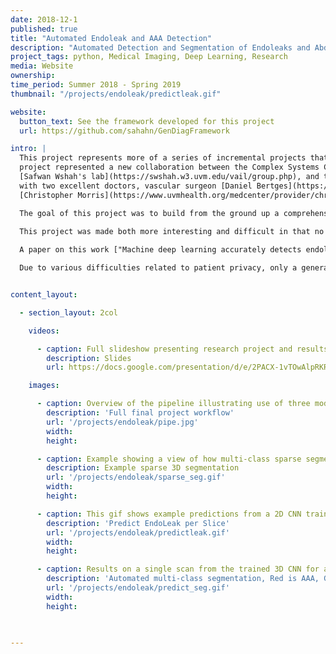 ```yaml
---
date: 2018-12-1
published: true
title: "Automated Endoleak and AAA Detection"
description: "Automated Detection and Segmentation of Endoleaks and Abdominal Aortic Aneurysm"
project_tags: python, Medical Imaging, Deep Learning, Research
media: Website
ownership:
time_period: Summer 2018 - Spring 2019
thumbnail: "/projects/endoleak/predictleak.gif"

website:
  button_text: See the framework developed for this project
  url: https://github.com/sahahn/GenDiagFramework

intro: |
  This project represents more of a series of incremental projects that I worked on starting in the Summer of 2018 up until Spring 2019. This
  project represented a new collaboration between the Complex Systems Center, which I has just joined as a Master's student in
  [Safwan Wshah's lab](https://swshah.w3.uvm.edu/vail/group.php), and the UVM medical center. On the UVM medical center end of things, I worked mainly
  with two excellent doctors, vascular surgeon [Daniel Bertges](https://www.uvmhealth.org/medcenter/provider/daniel-j-bertges-md) and interventional radiologist
  [Christopher Morris](https://www.uvmhealth.org/medcenter/provider/christopher-s-morris-md).

  The goal of this project was to build from the ground up a comprehensive set of tools to assist, in an automated way, in various tasks related to the pathology around Abdominal Aortic Aneurysm (AAA) patient care. In particular, we developed tools to first isolate a smaller region of interest around the AAA, perform EndoLeak detection and lastly 3D segmentation of the Aneurysm itself (providing automated measurements of AAA volume). The input to all of these tools was computed tomography angiography (CTA) imaging from a collection of patients who underwent care at the University of Vermont Medical center.

  This project was made both more interesting and difficult in that no pre-existing labelled dataset existed. In this way it differs greatly from simmilar projects on prepared public datasets for say the prediction of lung cancer. In this project we instead had to work from the level of coarse natural text labelling that existing as saved in the UVM medical center. We were therefore required to build the deep learning system through a series of creative semi-automated labelling schemes, as well as semi-automated text mining tools. In particular, sparse 3D labelling was used for the by far most intenstive piece (3D dense segmentation of AAA).
  
  A paper on this work ["Machine deep learning accurately detects endoleak after endovascular abdominal aortic aneurysm repair"](https://www.sciencedirect.com/science/article/pii/S2666350319300045) was published in JVS-Vascular Science. This paper recieved the 2020 JVS most viewed article award. This work was also presented as a keynote presentation at the 2019 Vascular Annual Meeting of the Society for Vascular Surgery, National Harbor, Md, June 12-15, 2019. An earlier, more methods focused, paper [Deep Learning for Recognition of Endoleak After Endovascular Abdominal Aortic Aneurysm Repair](https://ieeexplore.ieee.org/abstract/document/8759187) was published and presented as a poster at the 2019 IEEE 16th International Symposium on Biomedical Imaging (ISBI 2019). Lastly, this worked was filled in US Patent Application No.: 17/602,164 Title: METHOD AND APPARATUS FOR ANALYZING AORTIC ANEURYSMS AND ENDOLEAKS IN COMPUTED TOMOGRAPHY SCANS.

  Due to various difficulties related to patient privacy, only a generalized subset of the code is avaliable for this project on [github](https://github.com/sahahn/GenDiagFramework).


content_layout:

  - section_layout: 2col

    videos:

      - caption: Full slideshow presenting research project and results
        description: Slides
        url: https://docs.google.com/presentation/d/e/2PACX-1vTOwAlpRKR9wzGyfo_-T5jusAmO3VH9jwx8VhWRrI6U-yTO9JFrpNVX8MxAf8GCriTg9uILiz96bcDW/embed?start=false&loop=false&delayms=5000

    images:

      - caption: Overview of the pipeline illustrating use of three modified convolutional neural networks (CNNs). See "Machine deep learning accurately detects endoleak after endovascular abdominal aortic aneurysm repair" for a more detailed description of the full algorithm.
        description: 'Full final project workflow'
        url: '/projects/endoleak/pipe.jpg'
        width:
        height:

      - caption: Example showing a view of how multi-class sparse segmentation was performed per patient's scan, where 3-5 slices in each dimension were labelled. Green=EndoGraft, Red=AAA. This process of sparse segmentation saves a huge amount of manual effort, and still contains enough information for the 3D segmentation network to learn. Essentially, the network predicts in 3 dimensionals, but the loss function will only score on labeled pieces. 
        description: Example sparse 3D segmentation
        url: '/projects/endoleak/sparse_seg.gif'
        width:
        height:

      - caption: This gif shows example predictions from a 2D CNN trained to perform binary classification on axial CT images to predict for the presence or absence of an EndoLeak on that slice. Eventually, predictions are combined across all slices, as well as across imaging contrasts, into a single binary prediction  representing the probability the patient exhibits an EndoLeak.
        description: 'Predict EndoLeak per Slice'
        url: '/projects/endoleak/predictleak.gif'
        width:
        height:

      - caption: Results on a single scan from the trained 3D CNN for automated multi-class segmentation, Red is predicted AAA, Green is predicted EndoGraft. In practice, these results were used internally to generate new ground truth segmentations by 'fixing' the mistakes of the network when predicting on new subjects. 
        description: 'Automated multi-class segmentation, Red is AAA, Green is EndoLeak.'
        url: '/projects/endoleak/predict_seg.gif'
        width:
        height:

   

---
```

